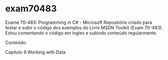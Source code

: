 # exam70483
Exame 70-483: Programming in C# - Microsoft
Repositório criado para testar e subir o código dos exemplos do Livro MSDN Toolkit (Exam 70-483).
Estou comentando o código em ingles e subindo conteúdo regularmente. 

Conteúdo:

Capítulo 9 Working with Data
